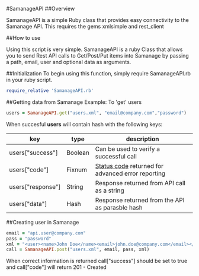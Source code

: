 #SamanageAPI
##Overview

SamanageAPI is a simple Ruby class that provides easy connectivity to the Samanage API. 
This requires the gems xmlsimple and rest_client

##How to use

Using this script is very simple. SamanageAPI is a ruby Class that allows you to send Rest API calls to Get/Post/Put items into Samanage by passing a path, email, user and optional data as arguments.

##Initialization
To begin using this function, simply require SamanageAPI.rb in your ruby script.

```ruby
require_relative 'SamanageAPI.rb'
```



##Getting data from Samanage
Example: To 'get' users

```ruby
users = SamanageAPI.get("users.xml", "email@company.com","password")
```

When succesful **users** will contain hash with the following keys:

key | type | description
--- | ---- | -----------
users["success"] | Boolean | Can be used to verify a successful call 
users["code"] | Fixnum | [Status code](http://www.restapitutorial.com/httpstatuscodes.html) returned for advanced error reporting
users["response"] | String | Response returned from API call as a string
users["data"] | Hash | Response returned from the API as parasble hash


##Creating user in Samanage
```ruby
email = "api.user@company.com"
pass = "password"
xml = "<user><name>John Doe</name><email>john.doe@company.com</email></user>"
call = SamanageAPI.post("users.xml", email, pass, xml)
```
When correct information is returned call["success"] should be set to true and  call["code"] will return 201 - Created
